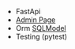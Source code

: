 
- FastApi
- [Admin Page](https://github.com/aminalaee/sqladmin)
- Orm [SQLModel](https://sqlmodel.tiangolo.com/)
- Testing (pytest)
